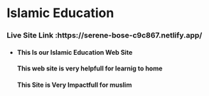 <h1>Islamic Education</h1>


<h3>Live Site Link :https://serene-bose-c9c867.netlify.app/</h3>

<ul>

<li>
  <h4>This Is our Islamic Education Web Site </h4>
  <h4>This web site is very helpfull for learnig to home</h4>
  <h4>This Site is Very Impactfull for muslim </h4>
</li>

</ul>